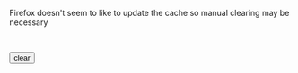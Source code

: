 <!-- no index -->
Firefox doesn't seem to like to update the cache so manual clearing may be necessary

<br>


<button
onclick = "
if ('serviceWorker' in navigator) {
navigator.serviceWorker
.getRegistrations()
.then(function (registrations) {
    for (let registration of registrations) {
        registration.unregister()
    }
})
}else{
    console.log('serviceWorker not in navigator')
}
window.location.reload(true) // works in firefox
window.location.reload() // just reloads in other browsers
">clear</button>

<!-- LAST EDITED 1700195799 LAST EDITED-->